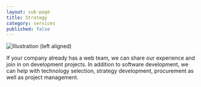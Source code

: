 ```yaml
---
layout: sub-page
title: Strategy
category: services
published: false
---
```


![Illustration (left aligned)](/media/implementation-dp.svg)

If your company already has a web team, we can share our experience and join in on development projects.
In addition to software development, we can help with technology selection, strategy development, procurement as well as project management.
